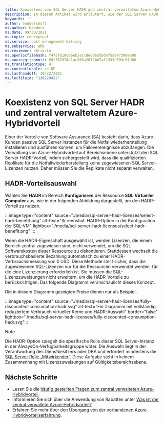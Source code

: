 ```yaml
---
title: Koexistenz von SQL Server HADR und zentral verwaltetem Azure-Hybridvorteil
description: In diesem Artikel wird erläutert, wie der SQL Server HADR-Software Assurance-Vorteil und der zentral verwaltete Azure-Hybridvorteil koexistieren können.
keywords: ''
author: bandersmsft
ms.author: banders
ms.date: 09/30/2021
ms.topic: conceptual
ms.service: cost-management-billing
ms.subservice: ahb
ms.reviewer: chrisrin
ms.openlocfilehash: f475fa19c06eb2ecc8ed863db06f5a647308ee00
ms.sourcegitcommit: 692382974e1ac868a2672b67af2d33e593c91d60
ms.translationtype: HT
ms.contentlocale: de-DE
ms.lasthandoff: 10/22/2021
ms.locfileid: "130229425"
---
```

# <a name="sql-server-hadr-and-centrally-managed-azure-hybrid-benefit-coexistence"></a>Koexistenz von SQL Server HADR und zentral verwaltetem Azure-Hybridvorteil

Einer der Vorteile von Software Assurance (SA) besteht darin, dass Azure-Kunden passive SQL Server Instanzen für die Notfallwiederherstellung installieren und ausführen können, um Failoverereignisse abzufangen. Die Verwaltung von Azure-Hybridvorteil auf Bereichsebene unterstützt den SQL Server HADR-Vorteil, indem sichergestellt wird, dass die qualifizierten Replikate für die Notfallwiederherstellung keine zugewiesenen SQL Server-Lizenzen nutzen. Daher müssen Sie die Replikate nicht separat verwalten. 

## <a name="hadr-benefit-selection"></a>HADR-Vorteilsauswahl

Wählen Sie **HADR** im Bereich **Konfigurieren** der Ressource **SQL Virtueller Computer** aus, wie in der folgenden Abbildung dargestellt, um den HADR-Vorteil zu nutzen.

:::image type="content" source="./media/sql-server-hadr-licenses/select-hadr-benefit.png" alt-text="Screenshot: HADR-Option in der Konfiguration der SQL-VM" lightbox="./media/sql-server-hadr-licenses/select-hadr-benefit.png" :::

Wenn die HADR-Eigenschaft ausgewählt ist, werden Lizenzen, die einem Bereich zentral zugewiesen sind, nicht verwendet, um die SQL Softwarekosten dieser Ressource zu diskontieren. Stattdessen wechselt die verbrauchsbasierte Bezahlung automatisch zu einer HADR-Verbrauchsmessung von 0 USD. Diese Methode stellt sicher, dass die zugewiesenen SQL-Lizenzen nur für die Ressourcen verwendet werden, für die eine Lizenzierung erforderlich ist. Sie müssen die SQL-Lizenzzuweisungen nicht erweitern, um die HADR-Vorteile zu berücksichtigen. Das folgende Diagramm veranschaulicht dieses Konzept.

Die in diesem Diagramm gezeigten Preise dienen nur als Beispiel.

:::image type="content" source="./media/sql-server-hadr-licenses/fully-discounted-consumption-hadr.svg" alt-text="Ein Diagramm mit vollständig reduziertem Verbrauch virtueller Kerne und HADR-Auswahl" border="false" lightbox="./media/sql-server-hadr-licenses/fully-discounted-consumption-hadr.svg":::

> [!NOTE]
> Die HADR-Option spiegelt die spezifische Rolle dieser SQL Server-Instanz in der AlwaysOn-Verfügbarkeitsgruppe wider. Die Auswahl liegt in der Verantwortung des Dienstbesitzers oder DBA und erfordert mindestens die [SQL Server Rolle „Mitwirkender“](../../role-based-access-control/built-in-roles.md#sql-server-contributor). Diese Aufgabe steht in keinem Zusammenhang mit Lizenzzuweisungen auf Gültigkeitsbereichsebene.

## <a name="next-steps"></a>Nächste Schritte

- Lesen Sie die [häufig gestellten Fragen zum zentral verwalteten Azure-Hybridvorteil](faq-azure-hybrid-benefit-scope.yml).
- Informieren Sie sich über die Anwendung von Rabatten unter [Was ist der zentral verwaltete Azure-Hybridvorteil?](sql-server-hadr-licenses.md)
- Erfahren Sie mehr über den [Übergang von der vorhandenen Azure-Hybridvorteilserfahrung](transition-existing.md).
